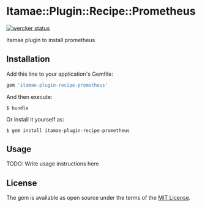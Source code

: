 # Itamae::Plugin::Recipe::Prometheus

[![wercker status](https://app.wercker.com/status/94c3dcbb718fab8480d75172cba4f9de/m/master "wercker status")](https://app.wercker.com/project/byKey/94c3dcbb718fab8480d75172cba4f9de)

Itamae plugin to install prometheus

## Installation

Add this line to your application's Gemfile:

```ruby
gem 'itamae-plugin-recipe-prometheus'
```

And then execute:

    $ bundle

Or install it yourself as:

    $ gem install itamae-plugin-recipe-prometheus

## Usage

TODO: Write usage instructions here

## License

The gem is available as open source under the terms of the [MIT License](http://opensource.org/licenses/MIT).
